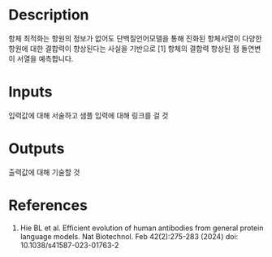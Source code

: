 # Description 

항체 최적화는 항원의 정보가 없어도 단백질언어모델을 통해 진화된 항체서열이 다양한 항원에 대한 결합력이 향상된다는 사실을 기반으로 [1] 항체의 결합력 항상된 점 돌연변이 서열을 예측합니다.     

# Inputs

입력값에 대해 서술하고 샘플 입력에 대해 링크를 걸 것

# Outputs

출력값에 대해 기술할 것

# References

1. Hie BL et al. Efficient evolution of human antibodies from general protein language models. Nat Biotechnol. Feb 42(2):275-283 (2024) doi: 10.1038/s41587-023-01763-2
